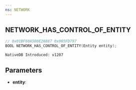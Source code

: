 ```yaml
---
ns: NETWORK
---
```

## NETWORK_HAS_CONTROL_OF_ENTITY

```c
// 0x01BF60A500E28887 0x005FD797
BOOL NETWORK_HAS_CONTROL_OF_ENTITY(Entity entity);
```

```
NativeDB Introduced: v1207
```

## Parameters
* **entity**:
